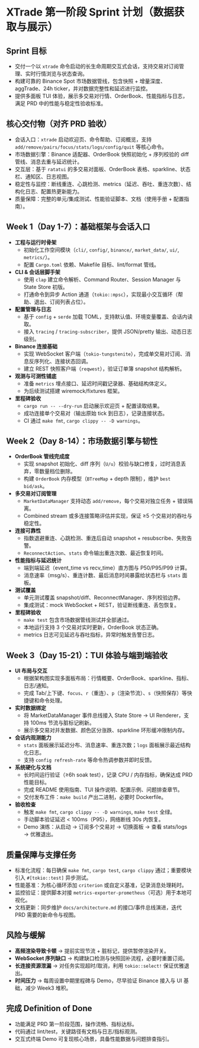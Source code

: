 # XTrade 第一阶段 Sprint 计划（数据获取与展示）

## Sprint 目标
- 交付一个以 `xtrade` 命令启动的长生命周期交互式会话，支持交易对订阅管理、实时行情浏览与状态查询。
- 构建可靠的 Binance Spot 市场数据管线，包含快照 + 增量深度、aggTrade、24h ticker，并对数据完整性和延迟进行监控。
- 提供多面板 TUI 体验，展示多交易对行情、OrderBook、性能指标与日志，满足 PRD 中的性能与稳定性验收标准。

## 核心交付物（对齐 PRD 验收）
- 会话入口：`xtrade` 启动欢迎页、命令帮助、订阅概览，支持 `add/remove/pairs/focus/stats/logs/config/quit` 等核心命令。
- 市场数据引擎：Binance 适配器、OrderBook 快照初始化 + 序列校验的 diff 管线、消息去重与延迟统计。
- 交互层：基于 `ratatui` 的多交易对面板、OrderBook 表格、sparkline、状态栏、通知区、日志视图。
- 稳定性与监控：断线重连、心跳检测、metrics（延迟、吞吐、重连次数）、结构化日志、配置热更新能力。
- 质量保障：完整的单元/集成测试、性能验证脚本、文档（使用手册 + 配置指南）。

## Week 1（Day 1-7）：基础框架与会话入口
- **工程与运行时骨架**
  - 初始化工作空间模块（`cli/`, `config/`, `binance/`, `market_data/`, `ui/`, `metrics/`）。
  - 配置 `Cargo.toml` 依赖、Makefile 目标、lint/format 管线。
- **CLI & 会话层脚手架**
  - 使用 `clap` 建立命令解析、Command Router、Session Manager 与 State Store 初版。
  - 打通命令到异步 Action 通道（`tokio::mpsc`），实现最小交互循环（帮助、退出、订阅列表占位）。
- **配置管理与日志**
  - 基于 `config` + `serde` 加载 TOML，支持默认值、环境变量覆盖、会话内读取。
  - 接入 `tracing` / `tracing-subscriber`，提供 JSON/pretty 输出、动态日志级别。
- **Binance 连接基础**
  - 实现 WebSocket 客户端（`tokio-tungstenite`），完成单交易对订阅、消息反序列化、连接状态回调。
  - 建立 REST 快照客户端（`reqwest`），验证订单簿 snapshot 结构解析。
- **观测与可测性铺底**
  - 准备 `metrics` 埋点接口、延迟时间戳记录器、基础结构体定义。
  - 为后续测试搭建 wiremock/fixtures 框架。
- **里程碑验收**
  - `cargo run -- --dry-run` 启动展示欢迎页 + 配置读取结果。
  - 成功连接单个交易对（输出原始 tick 到日志），记录连接状态。
  - CI 通过 `make fmt`, `cargo clippy -- -D warnings`。

## Week 2（Day 8-14）：市场数据引擎与韧性
- **OrderBook 管线完成度**
  - 实现 snapshot 初始化、diff 序列（`U/u`）校验与缺口修复，过时消息丢弃，零数量档位删除。
  - 构建 `OrderBook` 内存模型（`BTreeMap` + depth 限制），维护 `best bid/ask`。
- **多交易对订阅管理**
  - `MarketDataManager` 支持动态 `add/remove`，每个交易对独立任务 + 错误隔离。
  - Combined stream 或多连接策略评估并实现，保证 ≥5 个交易对的吞吐与稳定性。
- **连接可靠性**
  - 指数退避重连、心跳检测、重连后自动 snapshot + resubscribe、失败告警。
  - `ReconnectAction`、`stats` 命令输出重连次数、最近恢复时间。
- **性能指标与延迟统计**
  - 端到端延迟（event_time vs recv_time）直方图与 P50/P95/P99 计算。
  - 消息速率（msg/s）、重连计数、最后消息时间暴露给状态栏与 `stats` 面板。
- **测试覆盖**
  - 单元测试覆盖 snapshot/diff、ReconnectManager、序列校验边界。
  - 集成测试：mock WebSocket + REST，验证断线重连、丢包恢复。
- **里程碑验收**
  - `make test` 包含市场数据管线测试并全部通过。
  - 本地运行支持 3 个交易对实时更新，OrderBook 状态正确。
  - metrics 日志可见延迟与吞吐指标，异常时触发告警日志。

## Week 3（Day 15-21）：TUI 体验与端到端验收
- **UI 布局与交互**
  - 根据架构图实现多面板布局：行情概要、OrderBook、sparkline、指标、日志/通知。
  - 完成 Tab/上下键、`focus`、`r`（重连）、`p`（渲染节流）、`s`（快照保存）等快捷键和命令处理。
- **实时数据绑定**
  - 将 MarketDataManager 事件总线接入 State Store → UI Renderer，支持 100ms 节流与脏标记刷新。
  - 展示多交易对并发数据、颜色区分涨跌、sparkline 环形缓冲限制内存。
- **会话内观测能力**
  - `stats` 面板展示延迟分布、消息速率、重连次数；`logs` 面板展示最近结构化日志。
  - 支持 `config refresh-rate` 等命令热调参数并即时反馈。
- **系统硬化与文档**
  - 长时间运行验证（≥6h soak test），记录 CPU / 内存指标，确保达成 PRD 性能目标。
  - 完成 README 使用指南、TUI 操作说明、配置示例、问题排查章节。
  - 交付发布工件：`make build` 产出二进制，必要时 Dockerfile。
- **验收检查**
  - 触发 `make fmt`, `cargo clippy -- -D warnings`, `make test` 全绿。
  - 手动脚本验证延迟 < 100ms（P95），网络断线 30s 内恢复。
  - Demo 演练：从启动 → 订阅多个交易对 → 切换面板 → 查看 stats/logs → 优雅退出。

## 质量保障与支撑任务
- 标准化流程：每日确保 `make fmt`, `cargo test`, `cargo clippy` 通过；重要模块引入 `#[tokio::test]` 异步测试。
- 性能基准：为核心循环添加 `criterion` 或自定义基准，记录消息处理耗时。
- 监控验证：提供脚本对接 `metrics-exporter-prometheus`（可选）用于本地可视化。
- 文档更新：同步维护 `docs/architecture.md` 的接口/事件总线演进，迭代 PRD 需要的新命令与视图。

## 风险与缓解
- **高频渲染导致卡顿** → 提前实现节流 + 脏标记，提供暂停渲染开关。
- **WebSocket 序列缺口** → 构建缺口检测与快照回补流程，必要时重置订阅。
- **长连接资源泄漏** → 对任务实现超时/取消，利用 `tokio::select!` 保证优雅退出。
- **时间压力** → 每周设置中期里程碑与 Demo，尽早验证 Binance 接入与 UI 基础，减少 Week3 堆积。

## 完成 Definition of Done
- 功能满足 PRD 第一阶段范围，操作流畅、指标达标。
- 代码通过 lint/test，关键路径有文档与日志/指标观测。
- 交互式终端 Demo 可复现核心场景，具备性能数据与问题排查指引。
